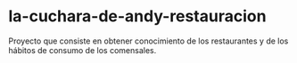 # la-cuchara-de-andy-restauracion
Proyecto que consiste en obtener conocimiento de los restaurantes y de los hábitos de consumo de los comensales. 
